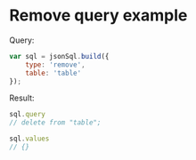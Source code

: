 # Remove query example

Query:

``` js
var sql = jsonSql.build({
    type: 'remove',
    table: 'table'
});
```

Result:

``` js
sql.query
// delete from "table";

sql.values
// {}
```
